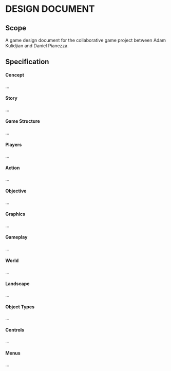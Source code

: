 # DESIGN DOCUMENT

## Scope

A game design document for the collaborative game project between Adam Kulidjian and Daniel Pianezza.


## Specification


#### Concept

...

#### Story

...

#### Game Structure

...

#### Players

...

#### Action

...

#### Objective

...

#### Graphics

...


#### Gameplay

...

#### World

...

#### Landscape

...

#### Object Types

...

#### Controls

...

#### Menus

...